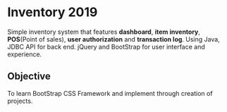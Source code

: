 # Inventory 2019
Simple inventory system that features **dashboard**, **item inventory**, **POS**(Point of sales), **user authorization** and **transaction log**.
Using Java, JDBC API for back end. jQuery and BootStrap for user interface and experience.

## Objective
To learn BootStrap CSS Framework and implement through creation of projects.

